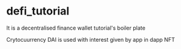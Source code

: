 # defi_tutorial



It is a decentralised finance wallet tutorial's boiler plate 


Crytocuurrency DAI is used with interest given by app in dapp NFT
